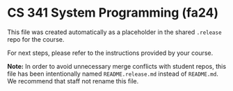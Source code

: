 # CS 341 System Programming (fa24)

This file was created automatically as a placeholder in the shared `.release` repo for the course.

For next steps, please refer to the instructions provided by your course.

**Note:** In order to avoid unnecessary merge conflicts with student repos, this file has been intentionally named `README.release.md` instead of `README.md`. We recommend that staff not rename this file.
